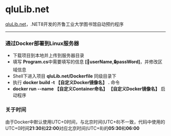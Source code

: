 # qluLib.net

[qluLib.net](https://github.com/iyo11/qluLib.net)，.NET8开发的齐鲁工业大学图书馆自动预约程序

---

### 通过Docker部署到Linux服务器

- 下载项目到本地并上传到服务器目录
- 填写 **Program.cs**中需要填写的信息 **[👤userName,🔒passWord]**，并修改区域信息
- Shell下进入项目 **qluLib.net/Dockerfile** 同级目录下
- 执行 **docker build -t 【自定义Docker镜像名】 .** 命令
- **docker run --name 【自定义Container命名】 【自定义Docker镜像名】** 启动程序

### 关于时间

由于Docker中默认使用UTC+0时间，与北京时间(UTC+8)不一致，代码中使用的UTC+0时间**21:30**和**22:00**对应北京时间(UTC+8)的**05:30**和**06:00**
